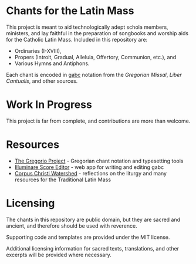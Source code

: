 # Chants for the Latin Mass

This project is meant to aid technologically adept schola members, ministers, and lay faithful in the preparation of songbooks and worship aids for the Catholic Latin Mass. Included in this repository are:

* Ordinaries (I-XVIII),
* Propers (Introit, Gradual, Alleluia, Offertory, Communion, etc.), and
* Various Hymns and Antiphons.

Each chant is encoded in [gabc][gregorio] notation from the _Gregorian Missal_, _Liber Cantualis_, and other sources.

# Work In Progress

This project is far from complete, and contributions are more than welcome.

# Resources

* [The Gregorio Project][gregorio] - Gregorian chant notation and typesetting tools
* [Illuminare Score Editor](http://dev.illuminarepublications.com/gregorio/) - web app for writing and editing gabc
* [Corpus Christi Watershed](http://www.ccwatershed.org/) - reflections on the liturgy and many resources for the Traditional Latin Mass

# Licensing

The chants in this repository are public domain, but they are sacred and ancient, and therefore should be used with reverence.

Supporting code and templates are provided under the MIT license.

Additional licensing information for sacred texts, translations, and other excerpts will be provided where necessary.

[gregorio]: http://gregorio-project.github.io/
